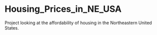 # Housing_Prices_in_NE_USA
Project looking at the affordability of housing in the Northeastern United States.
